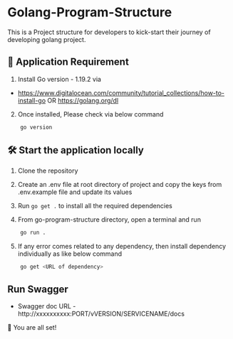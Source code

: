 # Golang-Program-Structure
This is a Project structure for developers to kick-start their journey of developing golang project.

## 🙇 Application Requirement

1.  Install Go version - 1.19.2 via 
* https://www.digitalocean.com/community/tutorial_collections/how-to-install-go OR https://golang.org/dl

2. Once installed, Please check via below command
```bash   
    go version
```

## 🛠️ Start the application locally
1. Clone the repository

2. Create an .env file at root directory of project and copy the keys from .env.example file and update its values

3. Run `go get .` to install all the required dependencies

4. From go-program-structure directory, open a terminal and run
```bash 
    go run .
```

5. If any error comes related to any dependency, then install dependency individually as like below command
```bash   
    go get <URL of dependency>
```

##  Run Swagger
- Swagger doc URL - http://xxxxxxxxxx:PORT/vVERSION/SERVICENAME/docs

🌟 You are all set!
